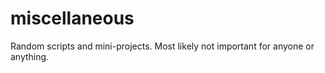 # miscellaneous
Random scripts and mini-projects. Most likely not important for anyone or anything.
